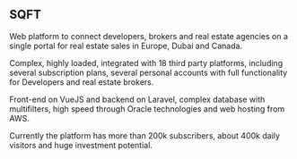 ## SQFT

Web platform to connect developers, brokers and real estate agencies on a single portal for real estate sales in Europe, Dubai and Canada.

Complex, highly loaded, integrated with 18 third party platforms, including several subscription plans, several personal accounts with full functionality for Developers and real estate brokers.

Front-end on VueJS and backend on Laravel, complex database with multifilters, high speed through Oracle technologies and web hosting from AWS.

Currently the platform has more than 200k subscribers, about 400k daily visitors and huge investment potential.
